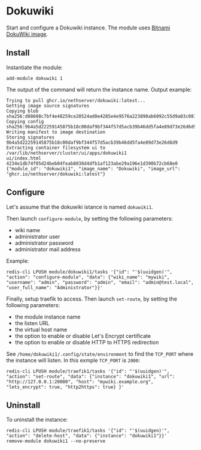 # Dokuwiki

Start and configure a Dokuwiki instance.
The module uses [Bitnami DokuWiki image](https://github.com/bitnami/bitnami-docker-dokuwiki).

## Install

Instantiate the module:
```
add-module dokuwiki 1
```

The output of the command will return the instance name.
Output example:
```
Trying to pull ghcr.io/nethserver/dokuwiki:latest...
Getting image source signatures
Copying blob sha256:d08608c7bf4e48259ce20524ad0e4285e4e9576a223890ab6092c55d9a03c081
Copying config sha256:9b4a5d22259145875b18c00daf9bf344f57d5acb39b46dd5fa4e89d73e26d6d9
Writing manifest to image destination
Storing signatures
9b4a5d22259145875b18c00daf9bf344f57d5acb39b46dd5fa4e89d73e26d6d9
Extracting container filesystem ui to /var/lib/nethserver/cluster/ui/apps/dokuwiki1
ui/index.html
4234e1db74f05d24beb04feab8038d4dfb1af123abe29a196e1d390b72cb68e0
{"module_id": "dokuwiki1", "image_name": "Dokuwiki", "image_url": "ghcr.io/nethserver/dokuwiki:latest"}
```

## Configure

Let's assume that the dokuwiki istance is named `dokuwiki1`.

Then launch `configure-module`, by setting the following parameters:
- wiki name
- administrator user
- administrator password
- administrator mail address

Example:
```
redis-cli LPUSH module/dokuwiki1/tasks '{"id": "'$(uuidgen)'", "action": "configure-module", "data": {"wiki_name": "mywiki", "username": "admin", "password": "admin", "email": "admin@test.local", "user_full_name": "Administrator"}}'
```

Finally, setup traefik to access.
Then launch `set-route`, by setting the following parameters:
- the module instance name
- the listen URL
- the virtual host name
- the option to enable or disable Let's Encrypt certificate
- the option to enable or disable HTTP to HTTPS redirection

See `/home/dokuwiki1/.config/state/environment` to find the `TCP_PORT` where the instance will listen. In this exmple `TCP_PORT` is `2000`:
```
redis-cli LPUSH module/traefik1/tasks '{"id": "'$(uuidgen)'", "action": "set-route", "data": {"instance": "dokuwiki1", "url": "http://127.0.0.1:20000", "host": "mywiki.example.org", "lets_encrypt": true, "http2https": true} }'
```

## Uninstall

To uninstall the instance:
```
redis-cli LPUSH module/traefik1/tasks '{"id": "'$(uuidgen)'", "action": "delete-host", "data": {"instance": "dokuwiki1"}}'
remove-module dokuwiki1 --no-preserve
```
